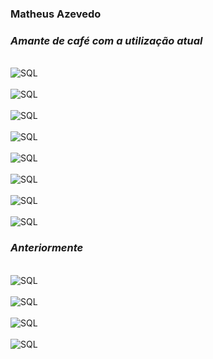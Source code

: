### **Matheus Azevedo**



### *Amante de café com a utilização atual*

<div styly="display: inline_block"><br/>
    <img aling="center" alt = "SQL" src= "https://img.shields.io/badge/Microsoft%20SQL%20Sever-CC2927?style=for-the-badge&logo=microsoft%20sql%20server&logoColor=white">
</div>

<div styly="display: inline_block"><br/>
    <img aling="center" alt = "SQL" src= "https://img.shields.io/badge/r-%23276DC3.svg?style=for-the-badge&logo=r&logoColor=white">
</div>

<div styly="display: inline_block"><br/>
    <img aling="center" alt = "SQL" src= "https://img.shields.io/badge/Python-14354C?style=for-the-badge&logo=python&logoColor=white">
</div>

<div styly="display: inline_block"><br/>
    <img aling="center" alt = "SQL" src= "https://img.shields.io/badge/MySQL-00000F?style=for-the-badge&logo=mysql&logoColor=white">
</div>

<div styly="display: inline_block"><br/>
    <img aling="center" alt = "SQL" src= "https://img.shields.io/badge/Tableau-E97627?style=for-the-badge&logo=Tableau&logoColor=white">
</div>

<div styly="display: inline_block"><br/>
    <img aling="center" alt = "SQL" src= "https://img.shields.io/badge/dialogflow-FF9800?style=for-the-badge&logo=dialogflow&logoColor=white">
</div>

<div styly="display: inline_block"><br/>
    <img aling="center" alt = "SQL" src= "https://img.shields.io/badge/TensorFlow-FF6F00?style=for-the-badge&logo=tensorflow&logoColor=white">
</div>

<div styly="display: inline_block"><br/>
    <img aling="center" alt = "SQL" src= "https://img.shields.io/badge/Weights_&_Biases-FFBE00?style=for-the-badge&logo=WeightsAndBiases&logoColor=white">
</div>


### *Anteriormente*


<div styly="display: inline_block"><br/>
    <img aling="center" alt = "SQL" src= "https://img.shields.io/badge/C%23-239120?style=for-the-badge&logo=c-sharp&logoColor=white">
</div>

<div styly="display: inline_block"><br/>
    <img aling="center" alt = "SQL" src= "https://img.shields.io/badge/Java-ED8B00?style=for-the-badge&logo=java&logoColor=white">
</div>

<div styly="display: inline_block"><br/>
    <img aling="center" alt = "SQL" src= "https://img.shields.io/badge/css3-%231572B6.svg?style=for-the-badge&logo=css3&logoColor=white">
</div>

<div styly="display: inline_block"><br/>
    <img aling="center" alt = "SQL" src= "https://img.shields.io/badge/html5-%23E34F26.svg?style=for-the-badge&logo=html5&logoColor=white">
</div>




</div>



